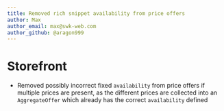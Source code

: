 ```yaml
---
title: Removed rich snippet availability from price offers
author: Max
author_email: max@swk-web.com
author_github: @aragon999
---
```

# Storefront
* Removed possibly incorrect fixed `availability` from price offers if multiple prices are present, as the different prices are collected into an `AggregateOffer` which already has the correct `availability` defined
